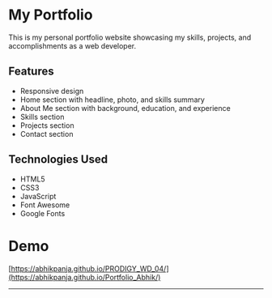# My Portfolio

This is my personal portfolio website showcasing my skills, projects, and accomplishments as a web developer.

## Features

- Responsive design
- Home section with headline, photo, and skills summary
- About Me section with background, education, and experience
- Skills section
- Projects section
- Contact section

## Technologies Used

- HTML5
- CSS3
- JavaScript
- Font Awesome
- Google Fonts

# Demo
[https://abhikpanja.github.io/PRODIGY_WD_04/](https://abhikpanja.github.io/Portfolio_Abhik/)

---


